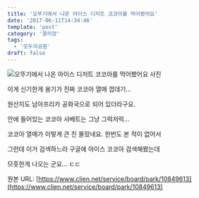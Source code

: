```yaml
---
title: '오뚜기에서 나온 아이스 디저트 코코아를 먹어봤어요'
date: '2017-06-11T14:34:46'
template: 'post'
category: '클리앙'
tags: 
  - '모두의공원'
draft: false
---
```


![오뚜기에서 나온 아이스 디저트 코코아를 먹어봤어요 사진](https://cdn.clien.net/web/api/file/F01/5805437/ccef3dffea62e.jpg?w=780&h=30000)

이게 신기한게 용기가 진짜 코코아 열매 껍데기...  
  
원산지도 남아프리카 공화국으로 되어 있더라구요.  
  
안에 들어있는 코코아 샤베트는 그냥 그럭저럭...  
  
코코아 열매가 이렇게 큰 진 몰랐네요. 한번도 본 적이 없어서  
  
그런데 이거 검색하느라 구글에 아이스 코코아 검색해봤는데  
  
므흣한게 나오는 군요... ㄷㄷ

원본 URL: [https://www.clien.net/service/board/park/10849613](https://www.clien.net/service/board/park/10849613)
